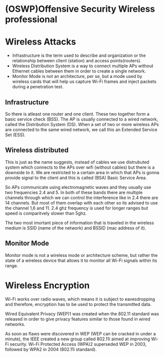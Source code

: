 # (OSWP)Offensive Security Wireless professional


# Wireless Attacks

* Infrastructure is the term used to describe and organization or the relationship between client (station) and access points(routers).
* Wireless Distribution System is a way to connect multiple APs without Ethernet cables between them in order to create a single network.
* Monitor Mode is not an architecture, per se, but a mode used by wireless cards that will help us capture Wi-Fi frames and inject packets during a penetration test.

## Infrastructure
So there is atleast one router and one client. These two together form a basic service check (BSS).
The AP is usually connected to a wired network, called the Distribution System (DS).
When a set of two or more wireless APs are connected to the same wired network, we call this an Extended Service Set (ESS).


## Wireless distributed

This is just as the name suggests, instead of cables we use distrubuted system which connects to the APs over wifi (without cables) but there is a downside to it. We are restricted to a certain area in which that APs is gonna provide signal to the client and this is called (BSA) Basic Service Area.

So APs communicate using electromagnetic waves and they usually use two frequencies 2.4 and 5.
In both of these bands there are multiple channels through which we can control the interference like in 2.4 there are 14 channels.
But most of them overlap with each other so its advised to use the channel 1,6 and 11. 2.4 ghz frequency is used for longer ranges but speed is comparitvely slower than 5ghz.

The two most imortant piece of information that is traveled in the wireless medium is SSID (name of the network) and BSSID (mac address of it).

## Monitor Mode

Monitor mode is not a wireless mode or architecture scheme, but rather the state of a wireless device that allows it to monitor all Wi-Fi signals within its range.

# Wireless Encryption

Wi-Fi works over radio waves, which means it is subject to eavesdropping and therefore, encryption has to be used to protect the transmitted data.

Wired Equivalent Privacy (WEP)1 was created when the 802.11 standard was released in order to give privacy features similar to those found in wired networks.

As soon as flaws were discovered in WEP (WEP can be cracked in under a minute), the IEEE created a new group called 802.11i aimed at improving Wi-Fi security. Wi-Fi Protected Access (WPA)2 superseded WEP in 2003, followed by WPA2 in 2004 (802.11i standard).





















